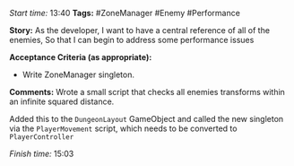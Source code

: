 
*Start time:* 13:40
**Tags:** #ZoneManager #Enemy #Performance 

**Story:** 
As the developer, I want to have a central reference of all of the enemies,
So that I can begin to address some performance issues

**Acceptance Criteria (as appropriate):**
- Write ZoneManager singleton.

**Comments:** 
Wrote a small script that checks all enemies transforms within an infinite squared distance.

Added this to the `DungeonLayout` GameObject and called the new singleton via the `PlayerMovement` script, which needs to be converted to `PlayerController`

*Finish time:* 15:03